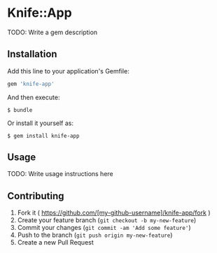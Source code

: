 # Knife::App

TODO: Write a gem description

## Installation

Add this line to your application's Gemfile:

```ruby
gem 'knife-app'
```

And then execute:

    $ bundle

Or install it yourself as:

    $ gem install knife-app

## Usage

TODO: Write usage instructions here

## Contributing

1. Fork it ( https://github.com/[my-github-username]/knife-app/fork )
2. Create your feature branch (`git checkout -b my-new-feature`)
3. Commit your changes (`git commit -am 'Add some feature'`)
4. Push to the branch (`git push origin my-new-feature`)
5. Create a new Pull Request
